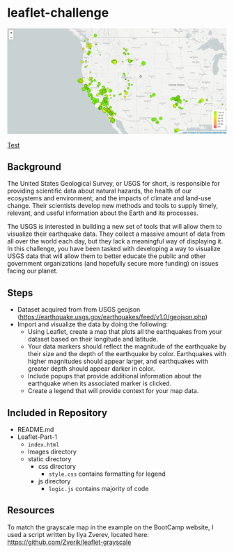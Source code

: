 # leaflet-challenge

![BasicMap](Leaflet-Part-1/Images/2-BasicMap.png)

[Test](https://github.com/87gru/leaflet-challenge/tree/main/Leaflet-Part-1/index.html)

## Background
The United States Geological Survey, or USGS for short, is responsible for providing scientific data about natural hazards, the health of our ecosystems and environment, and the impacts of climate and land-use change. Their scientists develop new methods and tools to supply timely, relevant, and useful information about the Earth and its processes.

The USGS is interested in building a new set of tools that will allow them to visualize their earthquake data. They collect a massive amount of data from all over the world each day, but they lack a meaningful way of displaying it. In this challenge, you have been tasked with developing a way to visualize USGS data that will allow them to better educate the public and other government organizations (and hopefully secure more funding) on issues facing our planet.

## Steps
- Dataset acquired from from USGS geojson (https://earthquake.usgs.gov/earthquakes/feed/v1.0/geojson.php)
- Import and visualize the data by doing the following:
    - Using Leaflet, create a map that plots all the earthquakes from your dataset based on their longitude and latitude.
    - Your data markers should reflect the magnitude of the earthquake by their size and the depth of the earthquake by color. Earthquakes with higher magnitudes should appear larger, and earthquakes with greater depth should appear darker in color.
    - Include popups that provide additional information about the earthquake when its associated marker is clicked.
    - Create a legend that will provide context for your map data.

## Included in Repository
- README.md
- Leaflet-Part-1
    - `index.html`
    - Images directory
    - static directory
        - css directory
            - `style.css` contains formatting for legend
        - js directory
            - `logic.js` contains majority of code

## Resources
To match the grayscale map in the example on the BootCamp website, I used a script written by Ilya Zverev, located here: https://github.com/Zverik/leaflet-grayscale
